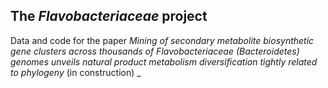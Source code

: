 ## The _Flavobacteriaceae_ project
Data and code for the paper *Mining of secondary metabolite biosynthetic gene clusters across thousands of Flavobacteriaceae (Bacteroidetes) genomes unveils natural product metabolism diversification tightly related to phylogeny* (in construction)
_
